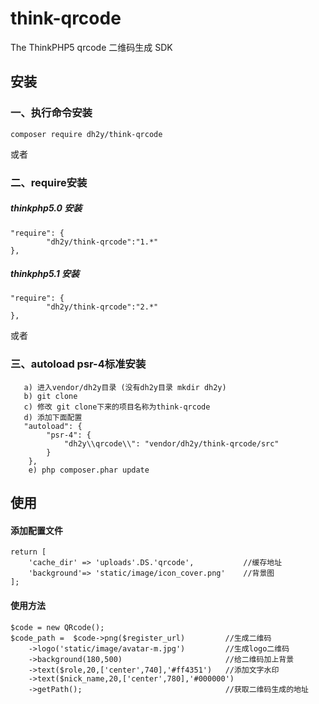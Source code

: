 # think-qrcode
The ThinkPHP5 qrcode
二维码生成 SDK
## 安装

### 一、执行命令安装
```
composer require dh2y/think-qrcode
```

或者

### 二、require安装

##### thinkphp5.0 安装
```
"require": {
        "dh2y/think-qrcode":"1.*"
},
```

##### thinkphp5.1 安装
```
"require": {
        "dh2y/think-qrcode":"2.*"
},
```

或者
###  三、autoload psr-4标准安装
```
   a) 进入vendor/dh2y目录 (没有dh2y目录 mkdir dh2y)
   b) git clone 
   c) 修改 git clone下来的项目名称为think-qrcode
   d) 添加下面配置
   "autoload": {
        "psr-4": {
            "dh2y\\qrcode\\": "vendor/dh2y/think-qrcode/src"
        }
    },
    e) php composer.phar update
```


## 使用
#### 添加配置文件
```
return [
    'cache_dir' => 'uploads'.DS.'qrcode',           //缓存地址
    'background'=> 'static/image/icon_cover.png'    //背景图
];
```

#### 使用方法
```
$code = new QRcode();
$code_path =  $code->png($register_url)         //生成二维码
    ->logo('static/image/avatar-m.jpg')         //生成logo二维码
    ->background(180,500)                       //给二维码加上背景
    ->text($role,20,['center',740],'#ff4351')   //添加文字水印
    ->text($nick_name,20,['center',780],'#000000')
    ->getPath();                                //获取二维码生成的地址

```

     


